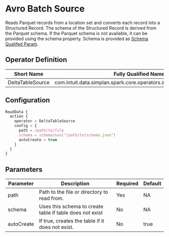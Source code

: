 # Avro Batch Source

Reads Parquet records from a location set and converts each record into a Structured Record. The schema of the Structured Record is derived from the Parquet schema. If the Parquet schema is not available, it can be provided using the schema property. Schema is provided as [Schema Qualifed Param](../../../../qualified_param/schema_qualified_param.md).

## Operator Definition

| Short Name | Fully Qualified Name |
|-----------|-------------|
| DeltaTableSource | com.intuit.data.simplan.spark.core.operators.sources.DeltaTableSource |


## Configuration

``` javascript
ReadData {
  action {
    operator = DeltaTableSource
    config = {
      path = /path/to/file
      schema = schemaJson("/path/to/schema.json")
      autoCreate = true
    }
  }
}
```

## Parameters

| Parameter | Description | Required | Default |
|-----------|-------------|----------|---------|
| path | Path to the file or directory to read from. | Yes | NA |
| schema | Uses this schema to create table if table does not exist | No | NA |
| autoCreate | If true, creates the table if it does not exist. | No | true |